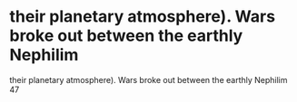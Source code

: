 # their planetary atmosphere). Wars broke out between the earthly Nephilim

their planetary atmosphere). Wars broke out between the earthly Nephilim
47